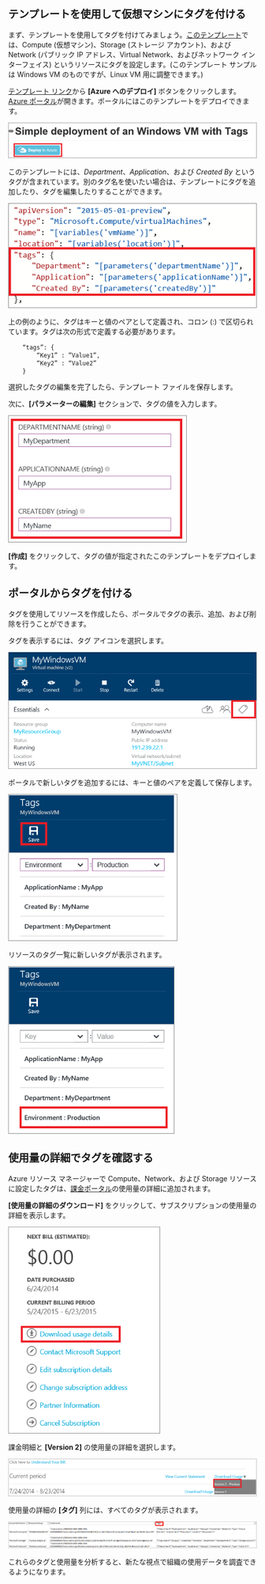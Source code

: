 


## テンプレートを使用して仮想マシンにタグを付ける

まず、テンプレートを使用してタグを付けてみましょう。[このテンプレート](https://github.com/Azure/azure-quickstart-templates/tree/master/101-vm-tags)では、Compute (仮想マシン)、Storage (ストレージ アカウント)、および Network (パブリック IP アドレス、Virtual Network、およびネットワーク インターフェイス) というリソースにタグを設定します。(このテンプレート サンプルは Windows VM のものですが、Linux VM 用に調整できます。)

[テンプレート リンク](https://github.com/Azure/azure-quickstart-templates/tree/master/101-vm-tags)から **[Azure へのデプロイ]** ボタンをクリックします。[Azure ポータル](https://portal.azure.com/)が開きます。ポータルにはこのテンプレートをデプロイできます。

![タグを使用した単純なデプロイ](./media/virtual-machines-common-tag/deploy-to-azure-tags.png)

このテンプレートには、*Department*、*Application*、および *Created By* というタグが含まれています。別のタグ名を使いたい場合は、テンプレートにタグを追加したり、タグを編集したりすることができます。

![テンプレートの Azure タグ](./media/virtual-machines-common-tag/azure-tags-in-a-template.png)

上の例のように、タグはキーと値のペアとして定義され、コロン (:) で区切られています。タグは次の形式で定義する必要があります。

        “tags”: {
            “Key1” : ”Value1”,
            “Key2” : “Value2”
        }

選択したタグの編集を完了したら、テンプレート ファイルを保存します。

次に、**[パラメーターの編集]** セクションで、タグの値を入力します。

![Azure ポータルでタグを編集する](./media/virtual-machines-common-tag/edit-tags-in-azure-portal.png)

**[作成]** をクリックして、タグの値が指定されたこのテンプレートをデプロイします。


## ポータルからタグを付ける

タグを使用してリソースを作成したら、ポータルでタグの表示、追加、および削除を行うことができます。

タグを表示するには、タグ アイコンを選択します。

![Azure ポータルのタグ アイコン](./media/virtual-machines-common-tag/azure-portal-tags-icon.png)

ポータルで新しいタグを追加するには、キーと値のペアを定義して保存します。

![Azure ポータルで新しいタグを追加する](./media/virtual-machines-common-tag/azure-portal-add-new-tag.png)

リソースのタグ一覧に新しいタグが表示されます。

![Azure ポータルで保存された新しいタグ](./media/virtual-machines-common-tag/azure-portal-saved-new-tag.png)


## 使用量の詳細でタグを確認する

Azure リソース マネージャーで Compute、Network、および Storage リソースに設定したタグは、[課金ポータル](https://account.windowsazure.com/)の使用量の詳細に追加されます。

**[使用量の詳細のダウンロード]** をクリックして、サブスクリプションの使用量の詳細を表示します。

![Azure ポータルの使用量の詳細](./media/virtual-machines-common-tag/azure-portal-tags-usage-details.png)

課金明細と **[Version 2]** の使用量の詳細を選択します。

![Azure ポータルに表示される Version 2 プレビューの使用量の詳細](./media/virtual-machines-common-tag/azure-portal-version2-usage-details.png)

使用量の詳細の **[タグ]** 列には、すべてのタグが表示されます。

![Azure ポータルのタグ列](./media/virtual-machines-common-tag/azure-portal-tags-column.png)

これらのタグと使用量を分析すると、新たな視点で組織の使用データを調査できるようになります。

<!---HONumber=AcomDC_0406_2016-->